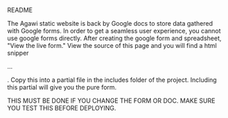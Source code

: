 README

The Agawi static website is back by Google docs to store data gathered with Google forms. In order to get a seamless user experience, you cannot use google forms directly. After creating the google form and spreadsheet, "View the live form." View the source of this page and you will find a html snipper <form>...</form>. Copy this into a partial file in the includes folder of the project. Including this partial will give you the pure form.

THIS MUST BE DONE IF YOU CHANGE THE FORM OR DOC. MAKE SURE YOU TEST THIS BEFORE DEPLOYING.
